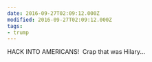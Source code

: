 ```yaml
---
date: 2016-09-27T02:09:12.000Z
modified: 2016-09-27T02:09:12.000Z
tags:
- trump
---
```


  HACK INTO AMERICANS! &nbsp;Crap that was Hilary...
